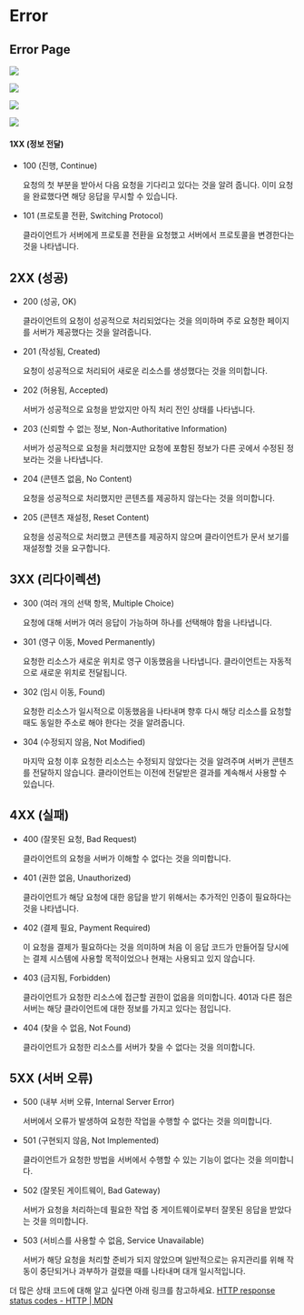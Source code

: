 # Error

## Error Page

![](C:\Users\jin47\AppData\Roaming\marktext\images\2023-04-18-22-41-38-image.png)

![](C:\Users\jin47\AppData\Roaming\marktext\images\2023-04-18-22-42-31-image.png)

![](C:\Users\jin47\AppData\Roaming\marktext\images\2023-04-18-22-42-53-image.png)

![](C:\Users\jin47\AppData\Roaming\marktext\images\2023-04-18-22-43-26-image.png)

#### 1XX (정보 전달)

- 100 (진행, Continue)
  
  요청의 첫 부분을 받아서 다음 요청을 기다리고 있다는 것을 알려 줍니다. 이미 요청을 완료했다면 해당 응답을 무시할 수 있습니다.

- 101 (프로토콜 전환, Switching Protocol)
  
  클라이언트가 서버에게 프로토콜 전환을 요청했고 서버에서 프로토콜을 변경한다는 것을 나타냅니다.

## 2XX (성공)

- 200 (성공, OK)
  
  클라이언트의 요청이 성공적으로 처리되었다는 것을 의미하며 주로 요청한 페이지를 서버가 제공했다는 것을 알려줍니다.

- 201 (작성됨, Created)
  
  요청이 성공적으로 처리되어 새로운 리소스를 생성했다는 것을 의미합니다.

- 202 (허용됨, Accepted)
  
  서버가 성공적으로 요청을 받았지만 아직 처리 전인 상태를 나타냅니다.

- 203 (신뢰할 수 없는 정보, Non-Authoritative Information)
  
  서버가 성공적으로 요청을 처리했지만 요청에 포함된 정보가 다른 곳에서 수정된 정보라는 것을 나타냅니다.

- 204 (콘텐츠 없음, No Content)
  
  요청을 성공적으로 처리했지만 콘텐츠를 제공하지 않는다는 것을 의미합니다.

- 205 (콘텐츠 재설정, Reset Content)
  
  요청을 성공적으로 처리했고 콘텐츠를 제공하지 않으며 클라이언트가 문서 보기를 재설정할 것을 요구합니다.

## 3XX (리다이렉션)

- 300 (여러 개의 선택 항목, Multiple Choice)
  
  요청에 대해 서버가 여러 응답이 가능하며 하나를 선택해야 함을 나타냅니다.

- 301 (영구 이동, Moved Permanently)
  
  요청한 리소스가 새로운 위치로 영구 이동했음을 나타냅니다. 클라이언트는 자동적으로 새로운 위치로 전달됩니다.

- 302 (임시 이동, Found)
  
  요청한 리소스가 일시적으로 이동했음을 나타내며 향후 다시 해당 리소스를 요청할 때도 동일한 주소로 해야 한다는 것을 알려줍니다.

- 304 (수정되지 않음, Not Modified)
  
  마지막 요청 이후 요청한 리소스는 수정되지 않았다는 것을 알려주며 서버가 콘텐츠를 전달하지 않습니다. 클라이언트는 이전에 전달받은 결과를 계속해서 사용할 수 있습니다.

## 4XX (실패)

- 400 (잘못된 요청, Bad Request)
  
  클라이언트의 요청을 서버가 이해할 수 없다는 것을 의미합니다.

- 401 (권한 없음, Unauthorized)
  
  클라이언트가 해당 요청에 대한 응답을 받기 위해서는 추가적인 인증이 필요하다는 것을 나타냅니다.

- 402 (결제 필요, Payment Required)
  
  이 요청을 결제가 필요하다는 것을 의미하며 처음 이 응답 코드가 만들어질 당시에는 결제 시스템에 사용할 목적이었으나 현재는 사용되고 있지 않습니다.

- 403 (금지됨, Forbidden)
  
  클라이언트가 요청한 리소스에 접근할 권한이 없음을 의미합니다. 401과 다른 점은 서버는 해당 클라이언트에 대한 정보를 가지고 있다는 점입니다.

- 404 (찾을 수 없음, Not Found)
  
  클라이언트가 요청한 리소스를 서버가 찾을 수 없다는 것을 의미합니다.

## 5XX (서버 오류)

- 500 (내부 서버 오류, Internal Server Error)
  
  서버에서 오류가 발생하여 요청한 작업을 수행할 수 없다는 것을 의미합니다.

- 501 (구현되지 않음, Not Implemented)
  
  클라이언트가 요청한 방법을 서버에서 수행할 수 있는 기능이 없다는 것을 의미합니다.

- 502 (잘못된 게이트웨이, Bad Gateway)
  
  서버가 요청을 처리하는데 필요한 작업 중 게이트웨이로부터 잘못된 응답을 받았다는 것을 의미합니다.

- 503 (서비스를 사용할 수 없음, Service Unavailable)
  
  서버가 해당 요청을 처리할 준비가 되지 않았으며 일반적으로는 유지관리를 위해 작동이 중단되거나 과부하가 걸렸을 때를 나타내며 대개 일시적입니다.

더 많은 상태 코드에 대해 알고 싶다면 아래 링크를 참고하세요. [HTTP response status codes - HTTP | MDN](https://developer.mozilla.org/en-US/docs/Web/HTTP/Status) 
